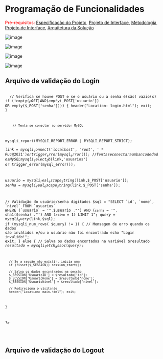 # Programação de Funcionalidades

<span style="color:red">Pré-requisitos: <a href="2-Especificação do Projeto.md"> Especificação do Projeto</a></span>, <a href="3-Projeto de Interface.md"> Projeto de Interface</a>, <a href="4-Metodologia.md"> Metodologia</a>, <a href="3-Projeto de Interface.md"> Projeto de Interface</a>, <a href="5-Arquitetura da Solução.md"> Arquitetura da Solução</a>

![image](https://user-images.githubusercontent.com/91296105/138785342-fec4f375-c2c1-4da9-b87b-dce9a47c6238.png)

![image](https://user-images.githubusercontent.com/91296105/138785350-12aae596-288a-4935-b0b2-ff537fab471d.png)

![image](https://user-images.githubusercontent.com/91296105/138785363-025679f3-dd5b-4aa5-a95b-f1608e68d960.png)

![image](https://user-images.githubusercontent.com/91296105/138785382-fb6a8d4e-7262-4272-bcb8-83b8842cc9e7.png)





<H2> Arquivo de validação do Login </h2>
<code> 
  <?php

  // Verifica se houve POST e se o usuário ou a senha é(são) vazio(s)
  if (!empty($_POST) AND (empty($_POST['usuario']) OR empty($_POST['senha']))) {
      header("Location: login.html"); exit;
  }
  



        // Tenta se conectar ao servidor MySQL
  mysqli_report(MYSQLI_REPORT_ERROR | MYSQLI_REPORT_STRICT);     
  $link = mysqli_connect('localhost', 'root', '*Puc@2021') or trigger_error(mysql_error());
  // Tenta se conectar a um banco de dados MySQL
  mysqli_select_db($link,'usuarios') or trigger_error(mysql_error());

  $usuario = mysqli_real_escape_string($link,$_POST['usuario']);
  $senha = mysqli_real_escape_string($link,$_POST['senha']);


  
  // Validação do usuário/senha digitados
  $sql = "SELECT `id`, `nome`, `nivel` FROM `usuarios` WHERE (`usuario` = '".$usuario ."') AND (`senha` = '". sha1($senha) ."') AND (`ativo` = 1) LIMIT 1";
  $query = mysqli_query($link,$sql);
  if (mysqli_num_rows( $query) != 1) {
      // Mensagem de erro quando os dados são inválidos e/ou o usuário não foi encontrado
      echo "Login inválido!"; exit;
  } else {
      // Salva os dados encontados na variável $resultado
      $resultado = mysqli_fetch_assoc($query);
      
      // Se a sessão não existir, inicia uma
      if (!isset($_SESSION)) session_start();

      // Salva os dados encontrados na sessão
      $_SESSION['UsuarioID'] = $resultado['id'];
      $_SESSION['UsuarioNome'] = $resultado['nome'];
      $_SESSION['UsuarioNivel'] = $resultado['nivel'];

      // Redireciona o visitante
      header("Location: main.html"); exit;
  }


  ?>
  
  </code>



<h2> Arquivo de validação do Logout </h2>

<code>
  <?php
      session_start(); // Inicia a sessão
      session_destroy(); // Destrói a sessão limpando todos os valores salvos
      header("Location: index.html"); exit; // Redireciona o visitante
  ?>
  </code>
